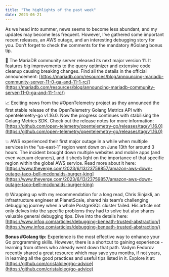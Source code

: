 ```yaml
---
title: "The highlights of the past week"
date: 2023-06-21
---
```


As we head into summer, news seems to become less abundant, and my updates may become less frequent. However, I've gathered some important recent releases, an AWS outage,
and an interesting debugging story for you. Don’t forget to check the comments for the mandatory #Golang bonus tip.

🎉 The MariaDB community server released its next major version 11. It features big improvements to the query optimizer and extensive code cleanup causing breaking changes.
Find all the details in the official announcement:
[https://mariadb.com/resources/blog/announcing-mariadb-community-server-11-0-ga-and-11-1-rc/](https://mariadb.com/resources/blog/announcing-mariadb-community-server-11-0-ga-and-11-1-rc/)

📈 Exciting news from the #OpenTelemetry project as they announced the first stable release of the OpenTelemetry Golang Metrics API with opentelemetry-go v1.16.0.
Now the progress continues with stabilising the Golang Metrics SDK. Check out the release notes for more information:
[https://github.com/open-telemetry/opentelemetry-go/releases/tag/v1.16.0](https://github.com/open-telemetry/opentelemetry-go/releases/tag/v1.16.0)

💥 AWS experienced their first major outage in a while when multiple services in the “us-east-1” region went down on June 13th for around 3 hours.
The incident brought down multiple websites and mobile apps (and even vacuum cleaners), and it sheds light on the importance of that specific region within the global AWS service.
Read more about it here:
[https://www.theverge.com/2023/6/13/23759857/amazon-aws-down-outage-taco-bell-mcdonalds-burger-king](https://www.theverge.com/2023/6/13/23759857/amazon-aws-down-outage-taco-bell-mcdonalds-burger-king)

🤓 Wrapping up with my recommendation for a long read, Chris Sinjakli, an infrastructure engineer at PlanetScale, shared his team’s challenging debugging journey
when a whole PostgreSQL cluster failed. His article not only delves into the specific problems they had to solve but also shares valuable general debugging tips.
Dive into the details here:
[https://www.infoq.com/articles/debugging-beneath-trusted-abstraction/](https://www.infoq.com/articles/debugging-beneath-trusted-abstraction/)


**Bonus #Golang tip:** Experience is the most effective way to enhance your Go programming skills.
However, there is a shortcut to gaining experience - learning from others who already went down that path. Vadym Fedorov recently shared a great resource which may save you months,
if not years, in learning all the good practices and useful tips listed in it. Explore it at:
[https://github.com/cristaloleg/go-advice](https://github.com/cristaloleg/go-advice)
